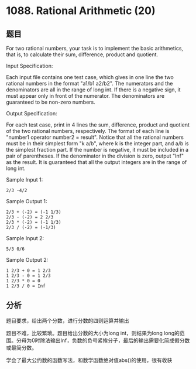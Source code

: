 # 1088. Rational Arithmetic (20)

## 题目

For two rational numbers, your task is to implement the basic arithmetics, that is, to calculate their sum, difference, product and quotient.

Input Specification:

Each input file contains one test case, which gives in one line the two rational numbers in the format "a1/b1 a2/b2". The numerators and the denominators are all in the range of long int. If there is a negative sign, it must appear only in front of the numerator. The denominators are guaranteed to be non-zero numbers.

Output Specification:

For each test case, print in 4 lines the sum, difference, product and quotient of the two rational numbers, respectively. The format of each line is "number1 operator number2 = result". Notice that all the rational numbers must be in their simplest form "k a/b", where k is the integer part, and a/b is the simplest fraction part. If the number is negative, it must be included in a pair of parentheses. If the denominator in the division is zero, output "Inf" as the result. It is guaranteed that all the output integers are in the range of long int.

Sample Input 1:

```
2/3 -4/2
```
Sample Output 1:

```
2/3 + (-2) = (-1 1/3)
2/3 - (-2) = 2 2/3
2/3 * (-2) = (-1 1/3)
2/3 / (-2) = (-1/3)
```
Sample Input 2:

```
5/3 0/6
```
Sample Output 2:

```
1 2/3 + 0 = 1 2/3
1 2/3 - 0 = 1 2/3
1 2/3 * 0 = 0
1 2/3 / 0 = Inf
```

## 分析

题目要求，给出两个分数，进行分数的四则运算并输出

题目不难，比较繁琐。题目给出分数的大小为long int，则结果为long long的范围。分母为0时除法输出Inf，负数的负号紧挨分子，最后的输出需要化简成假分数或最简分数。

学会了最大公约数的函数写法，和数学函数绝对值abs()的使用，很有收获
